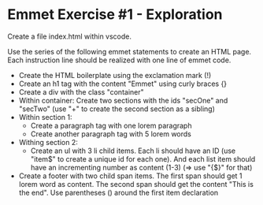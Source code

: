 # Emmet Exercise #1 - Exploration

Create a file index.html within vscode.

Use the series of the following emmet statements to create an HTML page. Each instruction line should be realized with one line of emmet code.

- Create the HTML boilerplate using the exclamation mark (!)
- Create an h1 tag with the content "Emmet" using curly braces {}
- Create a div with the class "container"
- Within container: Create two sections with the ids "secOne" and "secTwo" (use "+" to create the second section as a sibling)
- Within section 1:
  - Create a paragraph tag with one lorem paragraph
  - Create another paragraph tag with 5 lorem words
- Withing section 2:
  - Create an ul with 3 li child items. Each li should have an ID (use "item$" to create a unique id for each one). And each list item should have an incrementing number as content (1-3) (=> use "{$}" for that)
- Create a footer with two child span items. The first span should get 1 lorem word as content. The second span should get the content "This is the end". Use parentheses () around the first item declaration
